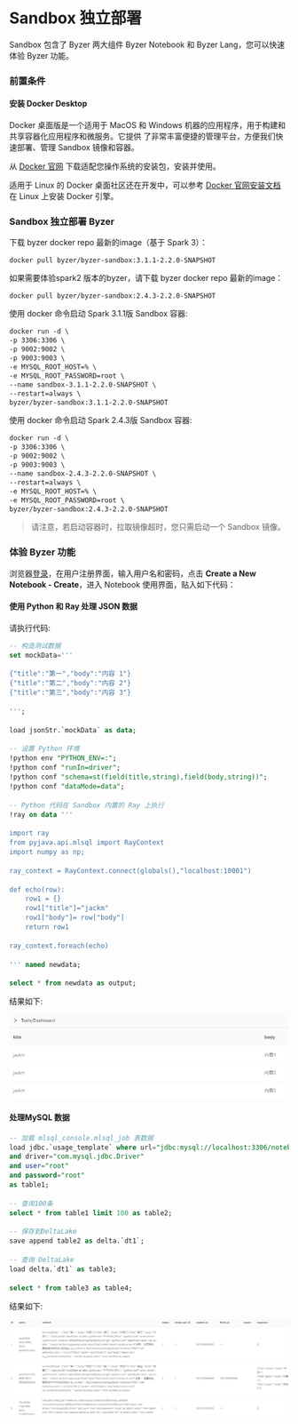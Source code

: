 # Sandbox 独立部署

Sandbox 包含了 Byzer 两大组件 Byzer Notebook 和 Byzer Lang，您可以快速体验 Byzer 功能。

### 前置条件

#### 安装 Docker Desktop

Docker 桌面版是一个适用于 MacOS 和 Windows 机器的应用程序，用于构建和共享容器化应用程序和微服务。它提供
了非常丰富便捷的管理平台，方便我们快速部署、管理 Sandbox 镜像和容器。

从 [Docker 官网](https://www.docker.com/products/docker-desktop) 下载适配您操作系统的安装包，安装并使用。

适用于 Linux 的 Docker 桌面社区还在开发中，可以参考 [Docker 官网安装文档](https://docs.docker.com/engine/install/ubuntu/)
在 Linux 上安装 Docker 引擎。

### Sandbox 独立部署 Byzer

下载 byzer docker repo 最新的image（基于 Spark 3）：

```shell
docker pull byzer/byzer-sandbox:3.1.1-2.2.0-SNAPSHOT
```

如果需要体验spark2 版本的byzer，请下载 byzer docker repo 最新的image：

```shell
docker pull byzer/byzer-sandbox:2.4.3-2.2.0-SNAPSHOT
```

使用 docker 命令启动 Spark 3.1.1版 Sandbox 容器:

```shell
docker run -d \
-p 3306:3306 \
-p 9002:9002 \
-p 9003:9003 \
-e MYSQL_ROOT_HOST=% \
-e MYSQL_ROOT_PASSWORD=root \
--name sandbox-3.1.1-2.2.0-SNAPSHOT \
--restart=always \
byzer/byzer-sandbox:3.1.1-2.2.0-SNAPSHOT
```

使用 docker 命令启动 Spark 2.4.3版 Sandbox 容器:

```shell
docker run -d \
-p 3306:3306 \
-p 9002:9002 \
-p 9003:9003 \
--name sandbox-2.4.3-2.2.0-SNAPSHOT \
--restart=always \
-e MYSQL_ROOT_HOST=% \
-e MYSQL_ROOT_PASSWORD=root \
byzer/byzer-sandbox:2.4.3-2.2.0-SNAPSHOT
```

> 请注意，若启动容器时，拉取镜像超时，您只需启动一个 Sandbox 镜像。


### 体验 Byzer 功能

浏览器[登录](http://localhost:9002)，在用户注册界面，输入用户名和密码，点击 **Create a New Notebook - Create**，进入 Notebook 使用界面，贴入如下代码：

#### 使用 Python 和 Ray 处理 JSON 数据

请执行代码:

```sql
-- 构造测试数据
set mockData='''

{"title":"第一","body":"内容 1"}
{"title":"第二","body":"内容 2"}
{"title":"第三","body":"内容 3"}

''';

load jsonStr.`mockData` as data;

-- 设置 Python 环境 
!python env "PYTHON_ENV=:";
!python conf "runIn=driver";
!python conf "schema=st(field(title,string),field(body,string))";
!python conf "dataMode=data";

-- Python 代码在 Sandbox 内置的 Ray 上执行
!ray on data '''

import ray
from pyjava.api.mlsql import RayContext
import numpy as np;

ray_context = RayContext.connect(globals(),"localhost:10001")

def echo(row):
    row1 = {}
    row1["title"]="jackm"
    row1["body"]= row["body"]
    return row1

ray_context.foreach(echo)

''' named newdata;

select * from newdata as output;
```

结果如下:

  <img src="/byzer-lang/zh-cn/installation/containerized_deployment/images/python-ray-result.PNG" alt="Python-Ray 结果"/>

#### 处理MySQL 数据

 ```sql
-- 加载 mlsql_console.mlsql_job 表数据
load jdbc.`usage_template` where url="jdbc:mysql://localhost:3306/notebook?characterEncoding=utf8&zeroDateTimeBehavior=convertToNull&tinyInt1isBit=false"
 and driver="com.mysql.jdbc.Driver"
 and user="root"
 and password="root"
 as table1;
 
-- 查询100条
select * from table1 limit 100 as table2;

-- 保存到DeltaLake
save append table2 as delta.`dt1`;

-- 查询 DeltaLake 
load delta.`dt1` as table3;
 
select * from table3 as table4;
 ```

结果如下:

  <img src="/byzer-lang/zh-cn/installation/containerized_deployment/images/mysql-deltalake.PNG" alt="MySQL-deltalake"/>